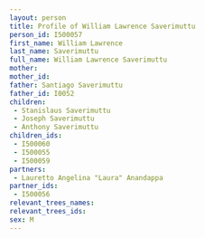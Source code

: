 ```yaml
---
layout: person
title: Profile of William Lawrence Saverimuttu
person_id: I500057
first_name: William Lawrence
last_name: Saverimuttu
full_name: William Lawrence Saverimuttu
mother: 
mother_id: 
father: Santiago Saverimuttu
father_id: I0052
children:
 - Stanislaus Saverimuttu
 - Joseph Saverimuttu
 - Anthony Saverimuttu
children_ids:
 - I500060
 - I500055
 - I500059
partners:
 - Lauretto Angelina "Laura" Anandappa
partner_ids:
 - I500056
relevant_trees_names:
relevant_trees_ids:
sex: M
---
```


